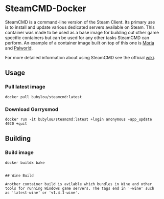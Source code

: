 # SteamCMD-Docker

SteamCMD is a command-line version of the Steam Client. Its primary use is to install and update various dedicated servers available on Steam.
This container was made to be used as a base image for building out other game specific containers but can be used for any other tasks SteamCMD can perform.
An example of a container image built on top of this one is [Moria](https://github.com/bubylou/moria-docker) and [Palworld](https://github.com/bubylou/palworld-docker).

For more detailed information about using SteamCMD see the official [wiki](https://developer.valvesoftware.com/wiki/SteamCMD).

## Usage

### Pull latest image
```shell
docker pull bubylou/steamcmd:latest
```
### Download Garrysmod
```shell
docker run -it bubylou/steamcmd:latest +login anonymous +app_update 4020 +quit
```

## Building

### Build image
```shell
docker buildx bake


## Wine Build

Another container build is avilable which bundles in Wine and other tools for running Windows game servers. The tags end in '-wine' such as 'latest-wine' or 'v1.4.1-wine'.
